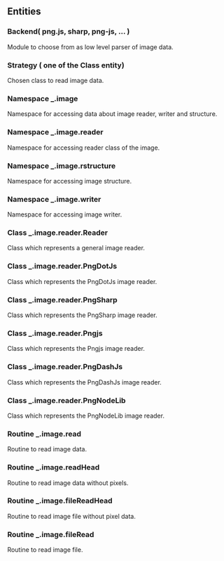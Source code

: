 ## Entities

### Backend( png.js, sharp, png-js, ... )
Module to choose from as low level parser of image data.

### Strategy ( one of the Class entity)
Chosen class to read image data.

### Namespace _.image 
Namespace for accessing data about image reader, writer and structure.

### Namespace _.image.reader
Namespace for accessing reader class of the image.

### Namespace _.image.rstructure
Namespace for accessing image structure.

### Namespace _.image.writer
Namespace for accessing image writer.

### Class _.image.reader.Reader
Class which represents a general image reader.

### Class _.image.reader.PngDotJs
Class which represents the PngDotJs image reader.

### Class _.image.reader.PngSharp
Class which represents the PngSharp image reader.

### Class _.image.reader.Pngjs
Class which represents the Pngjs image reader.

### Class _.image.reader.PngDashJs
Class which represents the PngDashJs image reader.

### Class _.image.reader.PngNodeLib
Class which represents the PngNodeLib image reader.

### Routine _.image.read
Routine to read image data.

### Routine _.image.readHead
Routine to read image data without pixels.

### Routine _.image.fileReadHead
Routine to read image file without pixel data.

### Routine _.image.fileRead
Routine to read image file.